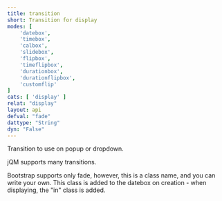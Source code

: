 ```yaml
---
title: transition
short: Transition for display
modes: [
	'datebox',
	'timebox',
	'calbox',
	'slidebox',
	'flipbox',
	'timeflipbox',
	'durationbox',
	'durationflipbox',
	'customflip'
]
cats: [ 'display' ]
relat: "display"
layout: api
defval: "fade"
dattype: "String"
dyn: "False"
---
```


Transition to use on popup or dropdown.

jQM supports many transitions. 

Bootstrap supports only fade, however, this is a class name, and you can write your own.  This class
is added to the datebox on creation - when displaying, the "in" class is added.

